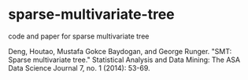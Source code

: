 # sparse-multivariate-tree
code and paper for sparse multivariate tree

Deng, Houtao, Mustafa Gokce Baydogan, and George Runger. "SMT: Sparse multivariate tree." Statistical Analysis and Data Mining: The ASA Data Science Journal 7, no. 1 (2014): 53-69.